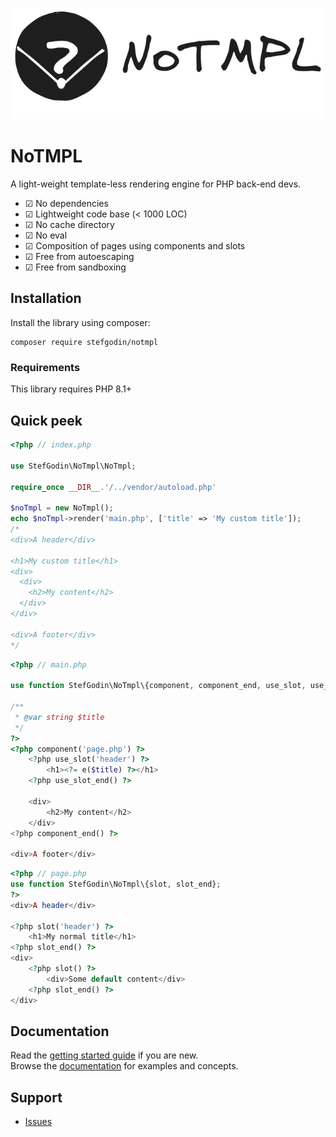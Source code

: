 <p align="center">
    <img src="./doc/assets/notmpl.png" alt="NoTMPL Logo">
</p>

# NoTMPL
A light-weight template-less rendering engine for PHP back-end devs.
 - ☑ No dependencies
 - ☑ Lightweight code base (< 1000 LOC)
 - ☑ No cache directory
 - ☑ No eval
 - ☑ Composition of pages using components and slots
 - ☑ Free from autoescaping
 - ☑ Free from sandboxing

## Installation
Install the library using composer:
```
composer require stefgodin/notmpl
```

### Requirements
This library requires PHP 8.1+

## Quick peek

```php
<?php // index.php

use StefGodin\NoTmpl\NoTmpl;

require_once __DIR__.'/../vendor/autoload.php'

$noTmpl = new NoTmpl();
echo $noTmpl->render('main.php', ['title' => 'My custom title']);
/*
<div>A header</div>

<h1>My custom title</h1>
<div>
  <div>
    <h2>My content</h2>
  </div>
</div>

<div>A footer</div>
*/
```

```php
<?php // main.php

use function StefGodin\NoTmpl\{component, component_end, use_slot, use_slot_end, esc_html as e};

/**
 * @var string $title
 */
?>
<?php component('page.php') ?>
    <?php use_slot('header') ?>
        <h1><?= e($title) ?></h1>
    <?php use_slot_end() ?>
    
    <div>
        <h2>My content</h2>
    </div>
<?php component_end() ?>

<div>A footer</div>
```

```php
<?php // page.php
use function StefGodin\NoTmpl\{slot, slot_end};
?>
<div>A header</div>

<?php slot('header') ?>
    <h1>My normal title</h1>
<?php slot_end() ?>
<div>
    <?php slot() ?>
        <div>Some default content</div>
    <?php slot_end() ?>
</div>
```

## Documentation
Read the [getting started guide](doc/getting_started.md) if you are new.\
Browse the [documentation](doc/index.md) for examples and concepts.

## Support
 - [Issues](https://github.com/stefgodin/notmpl/issues)